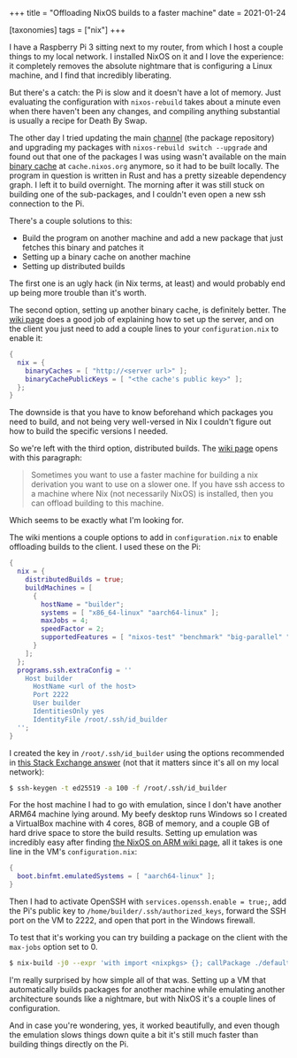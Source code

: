 +++
title = "Offloading NixOS builds to a faster machine"
date = 2021-01-24

[taxonomies]
tags = ["nix"]
+++

I have a Raspberry Pi 3 sitting next to my router, from which I host a couple things to my local network. I installed NixOS on it and I love the experience: it completely removes the absolute nightmare that is configuring a Linux machine, and I find that incredibly liberating.

But there's a catch: the Pi is slow and it doesn't have a lot of memory. Just evaluating the configuration with `nixos-rebuild` takes about a minute even when there haven't been any changes, and compiling anything substantial is usually a recipe for Death By Swap.

The other day I tried updating the main [channel](https://nixos.wiki/wiki/Nix_channels) (the package repository) and upgrading my packages with `nixos-rebuild switch --upgrade` and found out that one of the packages I was using wasn't available on the main [binary cache](https://nixos.wiki/wiki/Binary_Cache) at `cache.nixos.org` anymore, so it had to be built locally. The program in question is written in Rust and has a pretty sizeable dependency graph. I left it to build overnight. The morning after it was still stuck on building one of the sub-packages, and I couldn't even open a new ssh connection to the Pi.

There's a couple solutions to this:

- Build the program on another machine and add a new package that just fetches this binary and patches it
- Setting up a binary cache on another machine
- Setting up distributed builds

The first one is an ugly hack (in Nix terms, at least) and would probably end up being more trouble than it's worth.

The second option, setting up another binary cache, is definitely better.  The [wiki page](https://nixos.wiki/wiki/Binary_Cache) does a good job of explaining how to set up the server, and on the client you just need to add a couple lines to your `configuration.nix` to enable it:

```nix
{
  nix = {
    binaryCaches = [ "http://<server url>" ];
    binaryCachePublicKeys = [ "<the cache's public key>" ];
  };
}
```

The downside is that you have to know beforehand which packages you need to build, and not being very well-versed in Nix I couldn't figure out how to build the specific versions I needed. 

So we're left with the third option, distributed builds. The [wiki page](https://nixos.wiki/wiki/Distributed_build) opens with this paragraph:

> Sometimes you want to use a faster machine for building a nix derivation you want to use on a slower one. If you have ssh access to a machine where Nix (not necessarily NixOS) is installed, then you can offload building to this machine. 

Which seems to be exactly what I'm looking for.

The wiki mentions a couple options to add in `configuration.nix` to enable offloading builds to the client. I used these on the Pi:

```nix
{
  nix = {
    distributedBuilds = true;
    buildMachines = [
      {
        hostName = "builder";
        systems = [ "x86_64-linux" "aarch64-linux" ];
        maxJobs = 4;
        speedFactor = 2;
        supportedFeatures = [ "nixos-test" "benchmark" "big-parallel" "kvm" ];
      }
    ];
  };
  programs.ssh.extraConfig = ''
    Host builder
      HostName <url of the host>
      Port 2222
      User builder
      IdentitiesOnly yes
      IdentityFile /root/.ssh/id_builder
  '';
}
```

I created the key in `/root/.ssh/id_builder` using the options recommended in [this Stack Exchange answer](https://security.stackexchange.com/a/144044) (not that it matters since it's all on my local network):

```bash
$ ssh-keygen -t ed25519 -a 100 -f /root/.ssh/id_builder
```

For the host machine I had to go with emulation, since I don't have another ARM64 machine lying around. My beefy desktop runs Windows so I created a VirtualBox machine with 4 cores, 8GB of memory, and a couple GB of hard drive space to store the build results. Setting up emulation was incredibly easy after finding [the NixOS on ARM wiki page](https://nixos.wiki/wiki/NixOS_on_ARM#Compiling_through_QEMU), all it takes is one line in the VM's `configuration.nix`:

```nix
{
  boot.binfmt.emulatedSystems = [ "aarch64-linux" ];
}
```

Then I had to activate OpenSSH with `services.openssh.enable = true;`, add the Pi's public key to `/home/builder/.ssh/authorized_keys`, forward the SSH port on the VM to 2222, and open that port in the Windows firewall.

To test that it's working you can try building a package on the client with the `max-jobs` option set to 0.

```bash
$ nix-build -j0 --expr 'with import <nixpkgs> {}; callPackage ./default.nix {}'
```

I'm really surprised by how simple all of that was. Setting up a VM that automatically builds packages for another machine while emulating another architecture sounds like a nightmare, but with NixOS it's a couple lines of configuration.

And in case you're wondering, yes, it worked beautifully, and even though the emulation slows things down quite a bit it's still much faster than building things directly on the Pi.
